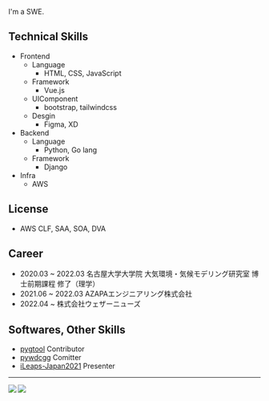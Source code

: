 I'm a SWE.

## Technical Skills
- Frontend
  - Language
    - HTML, CSS, JavaScript
  - Framework
    - Vue.js
  - UIComponent
    - bootstrap, tailwindcss
  - Desgin
     - Figma, XD
- Backend
  - Language
    - Python, Go lang
  - Framework
    - Django
- Infra
  - AWS

## License
- AWS CLF, SAA, SOA, DVA

## Career
- 2020.03 ~ 2022.03 名古屋大学大学院 大気環境・気候モデリング研究室 博士前期課程 修了（理学）
- 2021.06 ~ 2022.03 AZAPAエンジニアリング株式会社
- 2022.04 ~        株式会社ウェザーニューズ


## Softwares, Other Skills
- [pygtool](https://github.com/earth06/pygtool3) Contributor
- [pywdcgg](https://github.com/A-nkt/pywdcgg) Comitter
- [iLeaps-Japan2021](http://ileaps-japan.org/activities.html) Presenter

---

<!--p>
  <a href="https://twitter.com/To_Ankt" target="_blank">
    <img alt="Twitter: SyodoB" src="https://img.shields.io/twitter/follow/To_Ankt.svg?style=social" />
  </a>
  <a href="https://twitter.com/dsduoa31" target="_blank">
    <img alt="Twitter: SyodoB" src="https://img.shields.io/twitter/follow/dsduoa31.svg?style=social" />
  </a>
</p-->

<a href="https://github.com/anuraghazra/github-readme-stats">
  <img align="left" src="https://github-readme-stats.vercel.app/api?username=A-nkt&show_icons=true&theme=cobalt" />
</a>
<a href="https://github.com/anuraghazra/github-readme-stats">
  <img align="left" src="https://github-readme-stats.vercel.app/api/top-langs/?username=A-nkt&theme=cobalt" />
</a>
